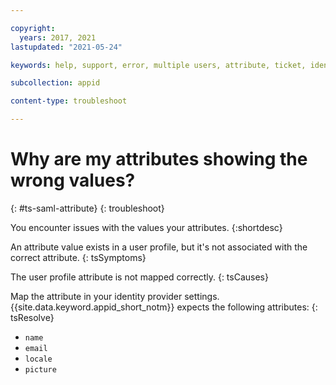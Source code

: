 ```yaml
---

copyright:
  years: 2017, 2021
lastupdated: "2021-05-24"

keywords: help, support, error, multiple users, attribute, ticket, identity provider, redirect uri, custom url, virtual user, idp, identity settings, user profile

subcollection: appid

content-type: troubleshoot

---
```


# Why are my attributes showing the wrong values?
{: #ts-saml-attribute}
{: troubleshoot}

You encounter issues with the values your attributes.
{:shortdesc}

An attribute value exists in a user profile, but it's not associated with the correct attribute.
{: tsSymptoms}

The user profile attribute is not mapped correctly.
{: tsCauses}

Map the attribute in your identity provider settings. {{site.data.keyword.appid_short_notm}} expects the following attributes:
{: tsResolve}
* `name`
* `email`
* `locale`
* `picture`
